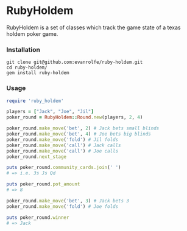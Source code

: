 # RubyHoldem
RubyHoldem is a set of classes which track the game state of a texas holdem poker game.

### Installation
```
git clone git@github.com:evanrolfe/ruby-holdem.git
cd ruby-holdem/
gem install ruby-holdem
```

### Usage
```ruby
require 'ruby_holdem'

players = ["Jack", "Joe", "Jil"]
poker_round = RubyHoldem::Round.new(players, 2, 4)

poker_round.make_move('bet', 2) # Jack bets small blinds
poker_round.make_move('bet', 4) # Joe bets big blinds
poker_round.make_move('fold') # Jil folds
poker_round.make_move('call') # Jack calls
poker_round.make_move('call') # Joe calls
poker_round.next_stage

puts poker_round.community_cards.join(' ')
# => i.e. 3s Js Qd

puts poker_round.pot_amount
# => 8

poker_round.make_move('bet', 3) # Jack bets 3
poker_round.make_move('fold') # Joe folds

puts poker_round.winner
# => Jack
```
